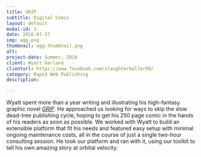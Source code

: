```yaml
---
title: GRIP
subtitle: Digital Comic
layout: default
modal-id: 3
date: 2016-07-27
img: wgg.png
thumbnail: wgg-thumbnail.png
alt:
project-date: Summer, 2016
client: Wyatt Garland
clienturl: https://www.facebook.com/slaughterballer99/
category: Rapid Web Publishing
description:

---
```

Wyatt spent more than a year writing and illustrating his high-fantasy graphic novel [*GRIP*](http://grip-comic.github.io/). He approached us looking for ways to skip the slow dead-tree publishing cycle, hoping to get his 250 page comic in the hands of his readers as soon as possible. We worked with Wyatt to build an extensible platform that fit his needs and featured easy setup with minimal ongoing maintenance costs, all in the course of just a single two-hour consulting session. He took our platform and ran with it, using our toolkit to tell his own amazing story at orbital velocity.
